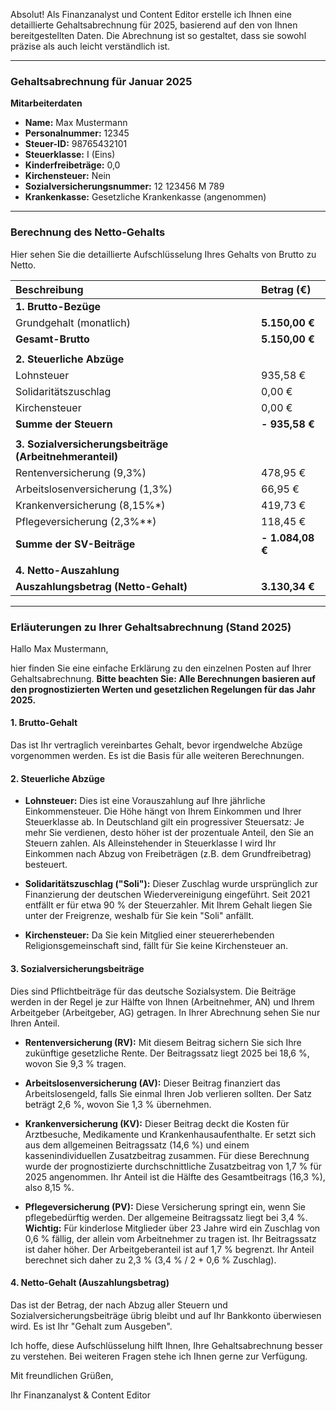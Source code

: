 Absolut! Als Finanzanalyst und Content Editor erstelle ich Ihnen eine detaillierte Gehaltsabrechnung für 2025, basierend auf den von Ihnen bereitgestellten Daten. Die Abrechnung ist so gestaltet, dass sie sowohl präzise als auch leicht verständlich ist.

***

### **Gehaltsabrechnung für Januar 2025**

**Mitarbeiterdaten**
*   **Name:** Max Mustermann
*   **Personalnummer:** 12345
*   **Steuer-ID:** 98765432101
*   **Steuerklasse:** I (Eins)
*   **Kinderfreibeträge:** 0,0
*   **Kirchensteuer:** Nein
*   **Sozialversicherungsnummer:** 12 123456 M 789
*   **Krankenkasse:** Gesetzliche Krankenkasse (angenommen)

---

### **Berechnung des Netto-Gehalts**

Hier sehen Sie die detaillierte Aufschlüsselung Ihres Gehalts von Brutto zu Netto.

| Beschreibung | Betrag (€) |
| :--- | :--- |
| **1. Brutto-Bezüge** | |
| Grundgehalt (monatlich) | **5.150,00 €** |
| **Gesamt-Brutto** | **5.150,00 €** |
| | |
| **2. Steuerliche Abzüge** | |
| Lohnsteuer | 935,58 € |
| Solidaritätszuschlag | 0,00 € |
| Kirchensteuer | 0,00 € |
| **Summe der Steuern** | **- 935,58 €** |
| | |
| **3. Sozialversicherungsbeiträge (Arbeitnehmeranteil)** | |
| Rentenversicherung (9,3%) | 478,95 € |
| Arbeitslosenversicherung (1,3%) | 66,95 € |
| Krankenversicherung (8,15%*) | 419,73 € |
| Pflegeversicherung (2,3%**) | 118,45 € |
| **Summe der SV-Beiträge** | **- 1.084,08 €** |
| | |
| **4. Netto-Auszahlung** | |
| **Auszahlungsbetrag (Netto-Gehalt)** | **3.130,34 €** |

---

### **Erläuterungen zu Ihrer Gehaltsabrechnung (Stand 2025)**

Hallo Max Mustermann,

hier finden Sie eine einfache Erklärung zu den einzelnen Posten auf Ihrer Gehaltsabrechnung. **Bitte beachten Sie: Alle Berechnungen basieren auf den prognostizierten Werten und gesetzlichen Regelungen für das Jahr 2025.**

#### **1. Brutto-Gehalt**
Das ist Ihr vertraglich vereinbartes Gehalt, bevor irgendwelche Abzüge vorgenommen werden. Es ist die Basis für alle weiteren Berechnungen.

#### **2. Steuerliche Abzüge**

*   **Lohnsteuer:** Dies ist eine Vorauszahlung auf Ihre jährliche Einkommensteuer. Die Höhe hängt von Ihrem Einkommen und Ihrer Steuerklasse ab. In Deutschland gilt ein progressiver Steuersatz: Je mehr Sie verdienen, desto höher ist der prozentuale Anteil, den Sie an Steuern zahlen. Als Alleinstehender in Steuerklasse I wird Ihr Einkommen nach Abzug von Freibeträgen (z.B. dem Grundfreibetrag) besteuert.

*   **Solidaritätszuschlag ("Soli"):** Dieser Zuschlag wurde ursprünglich zur Finanzierung der deutschen Wiedervereinigung eingeführt. Seit 2021 entfällt er für etwa 90 % der Steuerzahler. Mit Ihrem Gehalt liegen Sie unter der Freigrenze, weshalb für Sie kein "Soli" anfällt.

*   **Kirchensteuer:** Da Sie kein Mitglied einer steuererhebenden Religionsgemeinschaft sind, fällt für Sie keine Kirchensteuer an.

#### **3. Sozialversicherungsbeiträge**

Dies sind Pflichtbeiträge für das deutsche Sozialsystem. Die Beiträge werden in der Regel je zur Hälfte von Ihnen (Arbeitnehmer, AN) und Ihrem Arbeitgeber (Arbeitgeber, AG) getragen. In Ihrer Abrechnung sehen Sie nur Ihren Anteil.

*   **Rentenversicherung (RV):** Mit diesem Beitrag sichern Sie sich Ihre zukünftige gesetzliche Rente. Der Beitragssatz liegt 2025 bei 18,6 %, wovon Sie 9,3 % tragen.

*   **Arbeitslosenversicherung (AV):** Dieser Beitrag finanziert das Arbeitslosengeld, falls Sie einmal Ihren Job verlieren sollten. Der Satz beträgt 2,6 %, wovon Sie 1,3 % übernehmen.

*   **Krankenversicherung (KV):** Dieser Beitrag deckt die Kosten für Arztbesuche, Medikamente und Krankenhausaufenthalte. Er setzt sich aus dem allgemeinen Beitragssatz (14,6 %) und einem kassenindividuellen Zusatzbeitrag zusammen. Für diese Berechnung wurde der prognostizierte durchschnittliche Zusatzbeitrag von 1,7 % für 2025 angenommen. Ihr Anteil ist die Hälfte des Gesamtbeitrags (16,3 %), also 8,15 %.

*   **Pflegeversicherung (PV):** Diese Versicherung springt ein, wenn Sie pflegebedürftig werden. Der allgemeine Beitragssatz liegt bei 3,4 %. **Wichtig:** Für kinderlose Mitglieder über 23 Jahre wird ein Zuschlag von 0,6 % fällig, der allein vom Arbeitnehmer zu tragen ist. Ihr Beitragssatz ist daher höher. Der Arbeitgeberanteil ist auf 1,7 % begrenzt. Ihr Anteil berechnet sich daher zu 2,3 % (3,4 % / 2 + 0,6 % Zuschlag).

#### **4. Netto-Gehalt (Auszahlungsbetrag)**
Das ist der Betrag, der nach Abzug aller Steuern und Sozialversicherungsbeiträge übrig bleibt und auf Ihr Bankkonto überwiesen wird. Es ist Ihr "Gehalt zum Ausgeben".

Ich hoffe, diese Aufschlüsselung hilft Ihnen, Ihre Gehaltsabrechnung besser zu verstehen. Bei weiteren Fragen stehe ich Ihnen gerne zur Verfügung.

Mit freundlichen Grüßen,

Ihr Finanzanalyst & Content Editor